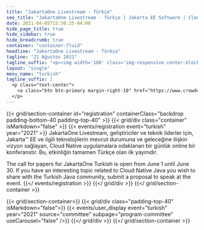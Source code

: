 ```yaml
---
title: "JakartaOne Livestream - Türkçe"
seo_title: "JakartaOne Livestream - Türkçe | Jakarta EE Software | Cloud Native"
date: 2021-04-05T15:50:25-04:00
hide_page_title: true
hide_sidebar: true
hide_breadcrumb: true
container: "container-fluid"
headline: "JakartaOne Livestream - Türkçe"
tagline: "21 Ağustos 2021"
tagline_suffix: "<p><img width='180' class='img-responsive center-block' src='/images/jakarta/jakarta-ee-logo.svg' alt='Jakarta EE: The New Home of Cloud Native Java'></p>"
layout: "single"
menu_name: "turkish"
tagline_suffix: |
  <p class="text-center">
    <a class="btn btn-primary margin-right-10" href="https://www.crowdcast.io/e/jakartaoneturkish_aug21_2">Kaydol</a><a class="btn btn-primary margin-left-10" href="https://twitter.com/JakartaOneTUR">Twitter</a>
  </p>
---
```


<!-- Add registration using legacy CSS -->
{{< grid/section-container id="registration" containerClass="backdrop padding-bottom-40 padding-top-40" >}}
{{< grid/div class="container" isMarkdown="false" >}} 
{{< events/registration event="turkish" year="2021" >}}
JakartaOne Livestream, geliştiriciler ve teknik liderler için, Jakarta™ EE ve ilgili teknolojilerin mevcut durumuna ve geleceğine ilişkin vizyon sağlayan, Cloud Native uygulamalara odaklanan bir günlük online bir konferanstır. Bu, etkinliğin tamamen Türkçe olan ilk yayınıdır.  

The call for papers for JakartaOne Turkish is open from June 1 until June 30. If you have an interesting topic related to Cloud Native Java you wish to share with the Turkish Java community, submit a proposal to speak at the event.
{{</ events/registration >}}
{{</ grid/div >}} 
{{</ grid/section-container >}}

<!-- Add user carousel for committee -->
{{< grid/section-container>}}
  {{< grid/div class="padding-top-40" isMarkdown="false">}}
    {{< events/user_display event="turkish" year="2021" source="committee" subpage="program-committee" useCarousel="false" />}}
  {{</ grid/div >}}
{{</ grid/section-container >}}
